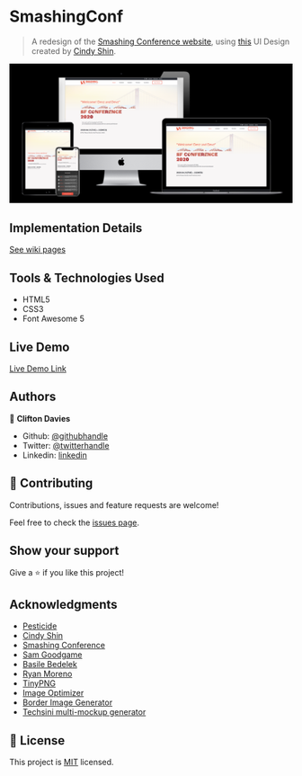 # SmashingConf

> A redesign of the [Smashing Conference website](https://smashingconf.com/sf-2020/), using [this](https://www.behance.net/gallery/29845175/CC-Global-Summit-2015) UI Design created by [Cindy Shin](https://www.behance.net/adagio07).

![screenshot](smashing_conf.png)

## Implementation Details

[See wiki pages](https://github.com/cliftondavies/SmashingConf/wiki)

## Tools & Technologies Used

- HTML5
- CSS3
- Font Awesome 5

## Live Demo

[Live Demo Link](https://cliftondavies.github.io/SmashingConf/)

## Authors

👤 **Clifton Davies**

- Github: [@githubhandle](https://github.com/cliftondavies)
- Twitter: [@twitterhandle](https://twitter.com/cliftonaedavies)
- Linkedin: [linkedin](https://www.linkedin.com/in/clifton-davies-mbcs/)

## 🤝 Contributing

Contributions, issues and feature requests are welcome!

Feel free to check the [issues page](https://github.com/cliftondavies/SmashingConf/issues).

## Show your support

Give a ⭐️ if you like this project!

## Acknowledgments

- [Pesticide](https://github.com/mrmrs/pesticide)
- [Cindy Shin](https://www.behance.net/adagio07)
- [Smashing Conference](https://smashingconf.com/sf-2020/)
- [Sam Goodgame](https://unsplash.com/photos/Pe5BC-EDtB4)
- [Basile Bedelek](https://unsplash.com/photos/SNjvN__sSec)
- [Ryan Moreno](https://unsplash.com/photos/w1_4YH5IhDg)
- [TinyPNG](https://tinypng.com/)
- [Image Optimizer](http://www.imageoptimizer.net/Pages/Home.aspx)
- [Border Image Generator](https://border-image.com/)
- [Techsini multi-mockup generator](https://techsini.com/multi-mockup/index.php)

## 📝 License

This project is [MIT](https://opensource.org/licenses/MIT) licensed.
